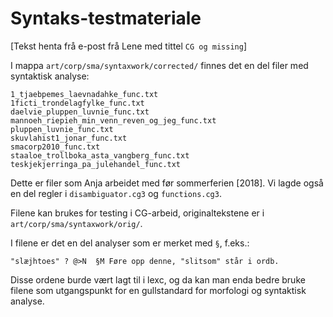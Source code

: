 # Syntaks-testmateriale

[Tekst henta frå e-post frå Lene med tittel `CG og missing`]

I mappa `art/corp/sma/syntaxwork/corrected/` finnes det en del filer med syntaktisk analyse:

```
1_tjaebpemes_laevnadahke_func.txt
1ficti_trondelagfylke_func.txt
daelvie_pluppen_luvnie_func.txt
mannoeh_riepieh_min_venn_reven_og_jeg_func.txt
pluppen_luvnie_func.txt
skuvlahist1_jonar_func.txt
smacorp2010_func.txt
staaloe_trollboka_asta_vangberg_func.txt
teskjekjerringa_pa_julehandel_func.txt
```
 
Dette er filer som Anja arbeidet med før sommerferien [2018]. Vi lagde også en del regler i `disambiguator.cg3` og `functions.cg3`.
 
Filene kan brukes for testing i CG-arbeid, originaltekstene er i `art/corp/sma/syntaxwork/orig/`.
 
I filene er det en del analyser som er merket med `§`, f.eks.:

```
"slæjhtoes" ? @>N  §M Føre opp denne, "slitsom" står i ordb.
```
 
Disse ordene burde vært lagt til i lexc, og da kan man enda bedre bruke filene som utgangspunkt for en gullstandard for morfologi og syntaktisk analyse.

